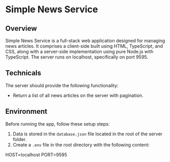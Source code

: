 # Simple News Service

## Overview

Simple News Service is a full-stack web application designed for managing news articles. It comprises a client-side built using HTML, TypeScript, and CSS, along with a server-side implementation using pure Node.js with TypeScript. The server runs on localhost, specifically on port 9595.

## Technicals

The server should provide the following functionality:

- Return a list of all news articles on the server with pagination.

## Environment

Before running the app, follow these setup steps:

1. Data is stored in the `database.json` file located in the root of the server folder.
2. Create a `.env` file in the root directory with the following content:

HOST=localhost
PORT=9595
